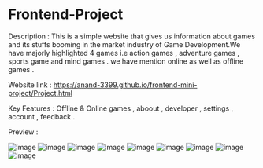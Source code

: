 # Frontend-Project

Description : This is a simple website that gives us information about games and its stuffs booming in the market industry of Game Development.We have majorly highlighted 4 games i.e action games , adventure games , sports game and mind games . we have mention online as well as offline games .

Website link : 
https://anand-3399.github.io/frontend-mini-project/Project.html

Key Features : Offline & Online games , aboout , developer , settings , account , feedback .

Preview : 

![image](https://user-images.githubusercontent.com/89749348/190626303-64b81103-02be-420f-a724-850fe7742b2e.png)
![image](https://user-images.githubusercontent.com/89749348/190626407-c3b2ddf6-dd14-4293-b34a-b4b726e4c6ea.png)
![image](https://user-images.githubusercontent.com/89749348/190626457-ca01a5b2-3da7-4869-a5a1-647819bb0343.png)
![image](https://user-images.githubusercontent.com/89749348/190626543-41fbf956-2ef0-4111-9d43-7b5f07f700ba.png)
![image](https://user-images.githubusercontent.com/89749348/190626585-c191a3ec-10de-4c9b-b66a-a39f670fc175.png)
![image](https://user-images.githubusercontent.com/89749348/190626693-01ff02d6-1cbf-4657-9b82-ab3a9303496e.png)
![image](https://user-images.githubusercontent.com/89749348/190626765-9cf60b12-3c9b-41e6-a46a-8e85dfe261d2.png)
![image](https://user-images.githubusercontent.com/89749348/190626899-5317cb97-6fc1-4b4b-9efb-172bba7e3b71.png)
![image](https://user-images.githubusercontent.com/89749348/190626968-67b61270-a405-4783-93e7-cf8e8c62e25d.png)

